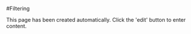 <!-- Freeki metadata. Do not remove this section!
TITLE: Filtering
-->
#Filtering

This page has been created automatically. Click the 'edit' button to enter content.